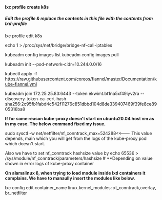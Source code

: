 **lxc profile create k8s**

##### Edit the profile & replace the contents in this file with the contents from lxd-profile

lxc profile edit k8s

echo 1 > /proc/sys/net/bridge/bridge-nf-call-iptables

kubeadm config images list
kubeadm config images pull

kubeadm init --pod-network-cidr=10.244.0.0/16

kubectl apply -f https://raw.githubusercontent.com/coreos/flannel/master/Documentation/kube-flannel.yml

kubeadm join 172.25.25.83:6443 --token ekwimt.bt1na5xf49iyv2ra 
--discovery-token-ca-cert-hash sha256:2c95fb1fabd4c542f11276c851dbbd104d8de339407469f39fe8ce8905316ba8

**If for some reason kube-proxy doesn't start on ubuntu20.04 host vm as in my case. The below command fixed my issue.**

sudo sysctl -w net/netfilter/nf_conntrack_max=524288<<--- This value depends, main which you will get from the logs of the kube-proxy pod which doesn't start.

Also we have to set nf_conntrack hashsize value by
echo 65536 > /sys/module/nf_conntrack/parameters/hashsize # **Depending on value shown in error logs of kube-proxy container

**On alamalinux 8, when trying to load module inside lxd containers it complains. We have to manaully insert the modules like below.**

lxc config edit container_name
linux.kernel_modules: xt_conntrack,overlay, br_netfilter
